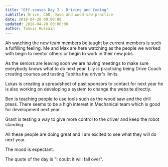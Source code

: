 ```yaml
---
title: "Off-season Day 2 - Driving and Coding"
subtitle: Drive, CAD, Java and wood saw practice
date: 2018-04-28 00:00:00
updated: 2018-04-28 00:00:00
author: Tanvir Hussain
---
```


Ah watching the new team members be taught by current members is such a fulfilling feeling. Me and Max are here watching as the people we worked with begin to mentor others or begin to work in their new jobs.

As the seniors are leaving soon we are having meetings to make sure everybody knows what to do next year. Lily is practicing being Drive Coach creating courses and testing Tabitha the driver's limits.

Lukas is creating a spreadsheet of past sponsors to contact for next year he is also working on developing a system to change the website directly.

Ben is teaching people to use tools such as the wood saw and the drill press. There seems to be a high interest in Mechanical team which is good for development next year.

Grant is testing a way to give more control to the driver and keep the robot standing.

All these people are doing great and I am excited to see what they will do next year.

The mood is expectant.

The quote of the day is "I doubt it will fall over".
